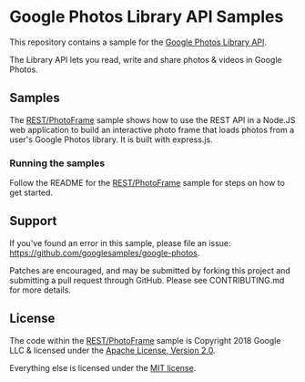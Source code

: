 # Google Photos Library API Samples

This repository contains a sample for the [Google Photos Library API](https://developers.google.com/photos).

The Library API lets you read, write and share photos & videos in Google Photos.

## Samples

The [REST/PhotoFrame](REST/PhotoFrame/README.md) sample shows how to use the REST API in a Node.JS web application to build an interactive photo frame that loads
photos from a user's Google Photos library. It is built with express.js.

### Running the samples

Follow the README for the [REST/PhotoFrame](REST/PhotoFrame/README.md) sample for steps on how to get started.

## Support

If you've found an error in this sample, please file an issue: <https://github.com/googlesamples/google-photos>.

Patches are encouraged, and may be submitted by forking this project and
submitting a pull request through GitHub. Please see CONTRIBUTING.md for more details.

## License

The code within the [REST/PhotoFrame](REST/PhotoFrame/README.md) sample is Copyright 2018 Google LLC & licensed under the [Apache License, Version 2.0](./LICENSE-PhotoFrame).

Everything else is licensed under the [MIT license](./LICENSE.md).
